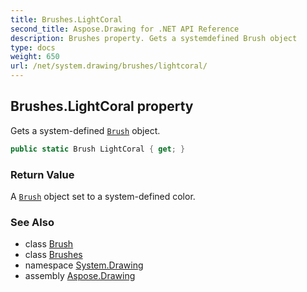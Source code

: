 ```yaml
---
title: Brushes.LightCoral
second_title: Aspose.Drawing for .NET API Reference
description: Brushes property. Gets a systemdefined Brush object
type: docs
weight: 650
url: /net/system.drawing/brushes/lightcoral/
---
```

## Brushes.LightCoral property

Gets a system-defined [`Brush`](../../brush/) object.

```csharp
public static Brush LightCoral { get; }
```

### Return Value

A [`Brush`](../../brush/) object set to a system-defined color.

### See Also

* class [Brush](../../brush/)
* class [Brushes](../)
* namespace [System.Drawing](../../brushes/)
* assembly [Aspose.Drawing](../../../)


